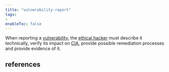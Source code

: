 ```yaml
---
title: "vulnerability-report"
tags:
- 
enableToc: false
---
```


When reporting a [vulnerability](notes/vulnerability.md), the [ethical hacker](notes/ethical-hacking.md) must describe it technically, verify its impact on [CIA](notes/cia-triad.md), provide possible remediation processes and provide evidence of it.

## references

